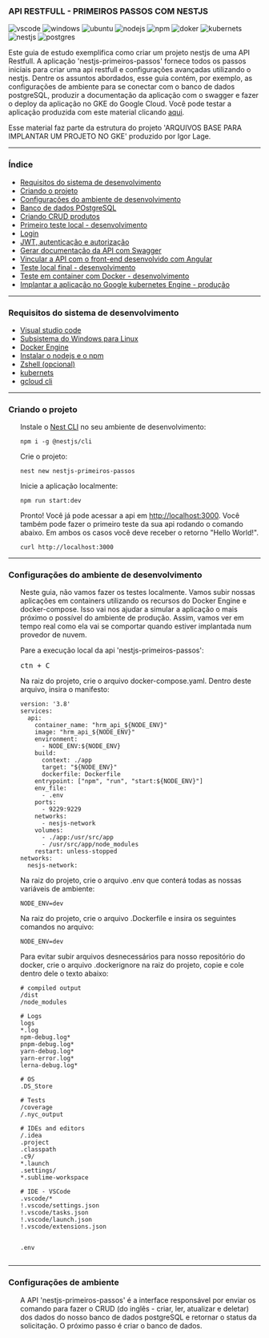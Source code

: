 ### API RESTFULL - PRIMEIROS PASSOS COM NESTJS

![vscode](https://img.shields.io/badge/VSCode-0078D4?style=for-the-badge&logo=visual%20studio%20code&logoColor=white)
![windows](https://img.shields.io/badge/Windows-0078D6?style=for-the-badge&logo=windows&logoColor=white)
![ubuntu](https://img.shields.io/badge/Ubuntu-E95420?style=for-the-badge&logo=ubuntu&logoColor=white)
![nodejs](https://img.shields.io/badge/Node.js-339933?style=for-the-badge&logo=nodedotjs&logoColor=white)
![npm](https://img.shields.io/badge/npm-CB3837?style=for-the-badge&logo=npm&logoColor=white)
![doker](https://img.shields.io/badge/Docker-2CA5E0?style=for-the-badge&logo=docker&logoColor=white)
![kubernets](https://img.shields.io/badge/kubernetes-326ce5.svg?&style=for-the-badge&logo=kubernetes&logoColor=white)
![nestjs](https://img.shields.io/badge/nestjs-E0234E?style=for-the-badge&logo=nestjs&logoColor=white)
![postgres](https://img.shields.io/badge/PostgreSQL-316192?style=for-the-badge&logo=postgresql&logoColor=white)

<p>Este guia de estudo exemplifica como criar um projeto nestjs de uma API Restfull. A aplicação 'nestjs-primeiros-passos' fornece todos os passos iniciais para criar uma api restfull e configurações avançadas utilizando o nestjs. Dentre os assuntos abordados, esse guia contém, por exemplo, as configurações de ambiente para se conectar com o banco de dados postgreSQL, produzir a documentação da aplicação com o swagger e fazer o deploy da aplicação no GKE do Google Cloud. Você pode testar a aplicação produzida com este material clicando <a href="#">aqui</a>.</p>

<p>Esse material faz parte da estrutura do projeto 'ARQUIVOS BASE PARA IMPLANTAR UM PROJETO NO GKE' produzido por Igor Lage.</p>

<hr>

### Índice
<ul>
<li><a href="#requisitos-do-sistema-de-desenvolvimento">Requisitos do sistema de desenvolvimento</a></li>
<li><a href="#criando-o-projeto">Criando o projeto</a></li>
<li><a href="#">Configurações do ambiente de desenvolvimento</a></li>
<li><a href="#">Banco de dados POstgreSQL</a></li>
<li><a href="#">Criando CRUD produtos</a></li> <!--  -->
<li><a href="#">Primeiro teste local - desenvolvimento</a></li> <!-- .env e sobe app angular front-->
<li><a href="#">Login</a></li> <!--  -->
<li><a href="#">JWT, autenticação e autorização</a></li>
<li><a href="#">Gerar documentação da API com Swagger</a></li>
<li><a href="#">Vincular a API com o front-end desenvolvido com Angular</a></li>
<li><a href="#">Teste local final - desenvolvimento</a></li> <!-- .env e sobe app angular front-->
<li><a href="#">Teste em container com Docker - desenvolvimento</a></li> <!-- .env automático, pvc local -->
<li><a href="#">Implantar a aplicação no Google kubernetes Engine - produção</a></li> <!-- .env automático, pvc no google -->
</ul>
<hr>

### Requisitos do sistema de desenvolvimento
<ul>
<li><a href="visual studio code">Visual studio code</a></li>
<li><a href="https://learn.microsoft.com/pt-br/windows/wsl/install">Subsistema do Windows para Linux</a></li>
<li><a href="https://docs.docker.com/engine/install/ubuntu/">Docker Engine</a></li>
<li><a href="https://learn.microsoft.com/en-us/windows/dev-environment/javascript/nodejs-on-wsl">Instalar o nodejs e o npm</a></li>
<li><a href="https://www.youtube.com/watch?v=7kZODMP8bs0&ab_channel=HansM.Boron">Zshell (opcional)</a>
<li><a href="https://kubernetes.io/docs/tasks/tools/install-kubectl-linux/">kubernets</a></li>
<li><a href="https://cloud.google.com/sdk/docs/install#deb">gcloud cli</a></li>
</ul>
<hr>

### Criando o projeto
<ul>
    Instale o <a href="https://docs.nestjs.com/cli/overview">Nest CLI</a> no seu ambiente de desenvolvimento:
    <div class="snippet-clipboard-content notranslate position-relative overflow-auto">
        <pre class="notranslate"><code>npm i -g @nestjs/cli</code></pre>
    </div>
    Crie o projeto:
    <div class="snippet-clipboard-content notranslate position-relative overflow-auto">
        <pre class="notranslate"><code>nest new nestjs-primeiros-passos</code></pre>
    </div>
    Inicie a aplicação localmente:
    <div class="snippet-clipboard-content notranslate position-relative overflow-auto">
        <pre class="notranslate"><code>npm run start:dev</code></pre>
    </div>
    Pronto! Você já pode acessar a api em <a href="http://localhost:3000">http://localhost:3000</a>. Você também pode fazer o primeiro teste da sua api rodando o comando abaixo. Em ambos os casos você deve receber o retorno "Hello World!".
    <div class="snippet-clipboard-content notranslate position-relative overflow-auto">
        <pre class="notranslate"><code>curl http://localhost:3000</code></pre>
    </div>
</ul>
<hr>

### Configurações do ambiente de desenvolvimento
<ul>
    <p>Neste guia, não vamos fazer os testes localmente. Vamos subir nossas aplicações em containers utilizando os recursos do Docker Engine e docker-compose. Isso vai nos ajudar a simular a aplicação o mais próximo o possível do ambiente de produção. Assim, vamos ver em tempo real como ela vai se comportar quando estiver implantada num provedor de nuvem.</p>
    Pare a execução local da api 'nestjs-primeiros-passos':
    <div class="snippet-clipboard-content notranslate position-relative overflow-auto">
        <pre class="notranslate">ctn + C</pre>
    </div>
    Na raiz do projeto, crie o arquivo docker-compose.yaml. Dentro deste arquivo, insira o manifesto:
    <div class="snippet-clipboard-content notranslate position-relative overflow-auto">
        <pre class="notranslate"><code>version: '3.8'
services:
  api:
    container_name: "hrm_api_${NODE_ENV}"
    image: "hrm_api_${NODE_ENV}"
    environment:
      - NODE_ENV:${NODE_ENV}
    build:
      context: ./app
      target: "${NODE_ENV}"
      dockerfile: Dockerfile
    entrypoint: ["npm", "run", "start:${NODE_ENV}"]
    env_file:
      - .env
    ports:
      - 9229:9229
    networks:
      - nesjs-network
    volumes:
      - ./app:/usr/src/app
      - /usr/src/app/node_modules
    restart: unless-stopped
networks:
  nesjs-network:</code></pre>
    </div>
    Na raiz do projeto, crie o arquivo .env que conterá todas as nossas variáveis de ambiente:
    <div class="snippet-clipboard-content notranslate position-relative overflow-auto">
        <pre class="notranslate"><code>NODE_ENV=dev</code></pre>
    </div>
    Na raiz do projeto, crie o arquivo .Dockerfile e insira os seguintes comandos no arquivo:
    <div class="snippet-clipboard-content notranslate position-relative overflow-auto">
        <pre class="notranslate"><code>NODE_ENV=dev</code></pre>
    </div>
    Para evitar subir arquivos desnecessários para nosso repositório do docker, crie o arquivo .dockerignore na raiz do projeto, copie e cole dentro dele o texto abaixo:
    <div class="snippet-clipboard-content notranslate position-relative overflow-auto">
        <pre class="notranslate"><code># compiled output
/dist
/node_modules
<br># Logs
logs
*.log
npm-debug.log*
pnpm-debug.log*
yarn-debug.log*
yarn-error.log*
lerna-debug.log*
<br># OS
.DS_Store
<br># Tests
/coverage
/.nyc_output
<br># IDEs and editors
/.idea
.project
.classpath
.c9/
*.launch
.settings/
*.sublime-workspace
<br># IDE - VSCode
.vscode/*
!.vscode/settings.json
!.vscode/tasks.json
!.vscode/launch.json
!.vscode/extensions.json

.env</code></pre>
    </div>
</ul>

</ul>
<hr>

### Configurações de ambiente
<ul>
<p>A API 'nestjs-primeiros-passos' é a interface responsável por enviar os comando para fazer o CRUD (do inglês - criar, ler, atualizar e deletar) dos dados do nosso banco de dados postgreSQL e retornar o status da solicitação. O próximo passo é criar o banco de dados.</p>

### 
<ul>
</ul>

### 
<ul>
</ul>

### 
<ul>
</ul>

### 
<ul>
</ul>

### 
<ul>
</ul>

### 
<ul>
</ul>


